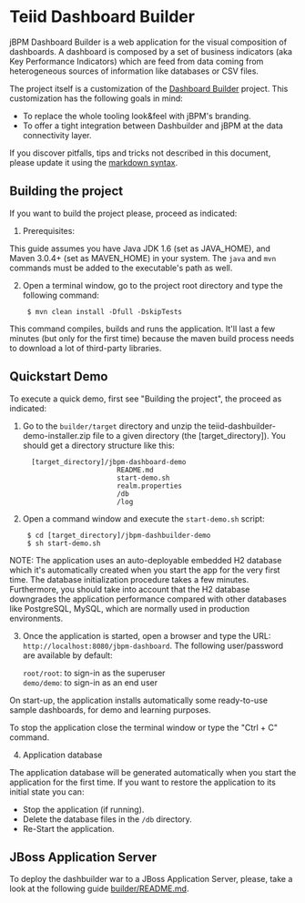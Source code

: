 Teiid Dashboard Builder
=======================

jBPM Dashboard Builder is a web application for the visual composition of dashboards. A dashboard is composed by a set of
 business indicators (aka Key Performance Indicators) which are feed from data coming from heterogeneous sources of information
like databases or CSV files.

The project itself is a customization of the [Dashboard Builder](https://github.com/droolsjbpm/dashboard-builder) project.
This customization has the following goals in mind:

* To replace the whole tooling look&feel with jBPM's branding.
* To offer a tight integration between Dashbuilder and jBPM at the data connectivity layer.

If you discover pitfalls, tips and tricks not described in this document,
please update it using the [markdown syntax](http://daringfireball.net/projects/markdown/syntax).


Building the project
--------------------

If you want to build the project please, proceed as indicated:

1. Prerequisites:

  This guide assumes you have Java JDK 1.6 (set as JAVA_HOME), and Maven 3.0.4+ (set as MAVEN_HOME) in your system.
  The <code>java</code> and <code>mvn</code> commands must be added to the executable's path as well.

2. Open a terminal window, go to the project root directory and type the following command:

        $ mvn clean install -Dfull -DskipTests

  This command compiles, builds and runs the application. It'll last a few minutes (but only for the first time) because
  the maven build process needs to download a lot of third-party libraries.


Quickstart Demo
-------------------

To execute a quick demo, first see "Building the project", the proceed as indicated:

1. Go to the <code>builder/target</code> directory and unzip the teiid-dashbuilder-demo-installer.zip file to
  a given directory (the [target_directory]). You should get a directory structure like this:

         [target_directory]/jbpm-dashboard-demo
                              README.md
                              start-demo.sh
                              realm.properties
                              /db
                              /log

2. Open a command window and execute the <code>start-demo.sh</code> script:

        $ cd [target_directory]/jbpm-dashbuilder-demo
        $ sh start-demo.sh

  NOTE: The application uses an auto-deployable embedded H2 database which it's automatically created when you start
  the app for the very first time. The database initialization procedure takes a few minutes. Furthermore, you should
  take into account that the H2 database downgrades the application performance compared with other databases like
  PostgreSQL, MySQL, which are normally used in production environments.

3. Once the application is started, open a browser and type the URL: <code>http://localhost:8080/jbpm-dashboard</code>.
The following user/password are available by default:

     <code>root/root</code>: to sign-in as the superuser     
     <code>demo/demo</code>: to sign-in as an end user

  On start-up, the application installs automatically some ready-to-use sample dashboards, for demo and learning purposes.

  To stop the application close the terminal window or type the "Ctrl + C" command.

4. Application database

The application database will be generated automatically when you start the application for the first time.
If you want to restore the application to its initial state you can:

* Stop the application (if running).
* Delete the database files in the <code>/db</code> directory.
* Re-Start the application.

JBoss Application Server
-------------------------

To deploy the dashbuilder war to a JBoss Application Server, please, take a look at the following guide 
[builder/README.md](https://github.com/droolsjbpm/jbpm-dashboard/blob/master/builder/README.md).



